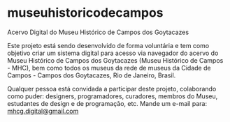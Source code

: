 # museuhistoricodecampos
Acervo Digital do Museu Histórico de Campos dos Goytacazes

Este projeto está sendo desenvolvido de forma voluntária e tem como objetivo criar um sistema digital para acesso via navegador do acervo do Museu Histórico de Campos dos Goytacazes (Museu Histórico de Campos - MHC), bem como todos os museus da rede de museus da Cidade de Campos - Campos dos Goytacazes, Rio de Janeiro, Brasil.


Qualquer pessoa está convidada a participar deste projeto, colaborando como puder: designers, programadores, curadores, membros do Museu, estudantes de design e de programação, etc. Mande um e-mail para: mhcg.digital@gmail.com


